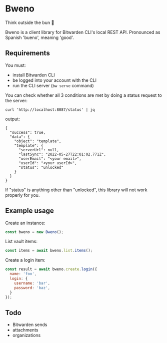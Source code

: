 # Bweno

Think outside the bun :taco:

Bweno is a client library for Bitwarden CLI's local REST API. Pronounced as Spanish
'bueno', meaning 'good'.

## Requirements

You must:

- install Bitwarden CLI
- be logged into your account with the CLI
- run the CLI server (`bw serve` command)

You can check whether all 3 conditions are met by doing a status request to the
server:

```
curl 'http://localhost:8087/status' | jq
```

output:

```
{
  "success": true,
  "data": {
    "object": "template",
    "template": {
      "serverUrl": null,
      "lastSync": "2022-05-27T22:01:02.771Z",
      "userEmail": "<your email>",
      "userId": "<your userId>",
      "status": "unlocked"
    }
  }
}
```

If "status" is anything other than "unlocked", this library will not work
properly for you.

## Example usage

Create an instance:

```javascript
const bweno = new Bweno();
```

List vault items:

```javascript
const items = await bweno.list.items();
```

Create a login item:

```javascript
const result = await bweno.create.login({
  name: 'foo',
  login: {
    username: 'bar',
    password: 'baz',
  }
});
```

## Todo

* Bitwarden sends
* attachments
* organizations
